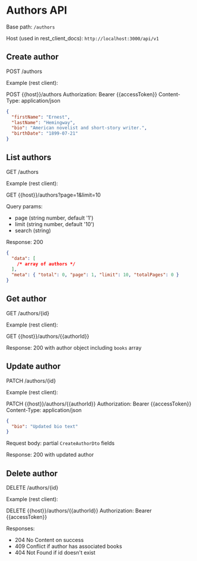 # Authors API

Base path: `/authors`

Host (used in rest_client_docs): `http://localhost:3000/api/v1`

## Create author

POST /authors

Example (rest client):

POST {{host}}/authors
Authorization: Bearer {{accessToken}}
Content-Type: application/json

```json
{
  "firstName": "Ernest",
  "lastName": "Hemingway",
  "bio": "American novelist and short-story writer.",
  "birthDate": "1899-07-21"
}
```

## List authors

GET /authors

Example (rest client):

GET {{host}}/authors?page=1&limit=10

Query params:

- page (string number, default '1')
- limit (string number, default '10')
- search (string)

Response: 200

```json
{
  "data": [
    /* array of authors */
  ],
  "meta": { "total": 0, "page": 1, "limit": 10, "totalPages": 0 }
}
```

## Get author

GET /authors/{id}

Example (rest client):

GET {{host}}/authors/{{authorId}}

Response: 200 with author object including `books` array

## Update author

PATCH /authors/{id}

Example (rest client):

PATCH {{host}}/authors/{{authorId}}
Authorization: Bearer {{accessToken}}
Content-Type: application/json

```json
{
  "bio": "Updated bio text"
}
```

Request body: partial `CreateAuthorDto` fields

Response: 200 with updated author

## Delete author

DELETE /authors/{id}

Example (rest client):

DELETE {{host}}/authors/{{authorId}}
Authorization: Bearer {{accessToken}}

Responses:

- 204 No Content on success
- 409 Conflict if author has associated books
- 404 Not Found if id doesn't exist
